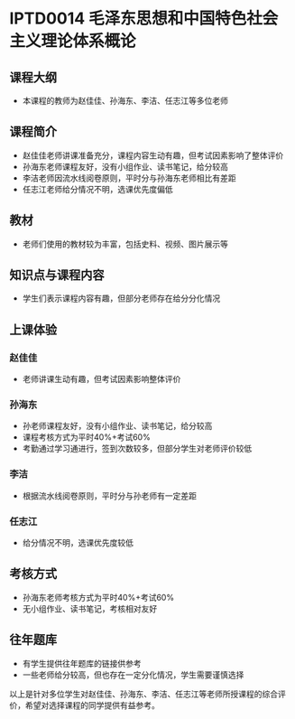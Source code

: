 # IPTD0014 毛泽东思想和中国特色社会主义理论体系概论
## 课程大纲
- 本课程的教师为赵佳佳、孙海东、李洁、任志江等多位老师

## 课程简介
- 赵佳佳老师讲课准备充分，课程内容生动有趣，但考试因素影响了整体评价
- 孙海东老师课程友好，没有小组作业、读书笔记，给分较高
- 李洁老师因流水线阅卷原则，平时分与孙海东老师相比有差距
- 任志江老师给分情况不明，选课优先度偏低

## 教材
- 老师们使用的教材较为丰富，包括史料、视频、图片展示等

## 知识点与课程内容
- 学生们表示课程内容有趣，但部分老师存在给分分化情况

## 上课体验
### 赵佳佳
- 老师讲课生动有趣，但考试因素影响整体评价

### 孙海东
- 孙老师课程友好，没有小组作业、读书笔记，给分较高
- 课程考核方式为平时40%+考试60%
- 考勤通过学习通进行，签到次数较多，但部分学生对老师评价较低

### 李洁
- 根据流水线阅卷原则，平时分与孙老师有一定差距

### 任志江
- 给分情况不明，选课优先度较低

## 考核方式
- 孙海东老师考核方式为平时40%+考试60%
- 无小组作业、读书笔记，考核相对友好

## 往年题库
- 有学生提供往年题库的链接供参考
- 一些老师给分较高，但也存在一定分化情况，学生需要谨慎选择

以上是针对多位学生对赵佳佳、孙海东、李洁、任志江等老师所授课程的综合评价，希望对选择课程的同学提供有益参考。
